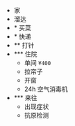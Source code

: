 - 家
- 溜达
- \* 买菜
- \* 快递
- \** 打针
- \*** 住院
  - 单间 ```¥400```
  - 拉帘子
  - 开窗
  - 24h 空气消毒机
- \*** 来往
  - 出现症状
  - 抗原检测
